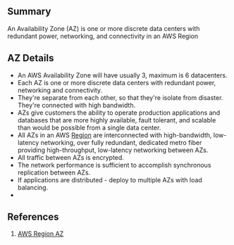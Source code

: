 ## Summary
An Availability Zone (AZ) is one or more discrete data centers with redundant power, networking, and connectivity in an AWS Region
## AZ Details
* An AWS Availability Zone will have usually 3, maximum is 6 datacenters.
* Each AZ is one or more discrete data centers with redundant power, networking and connectivity.
* They're separate from each other, so that they're isolate from disaster. They're connected with high bandwidth.
* AZs give customers the ability to operate production applications and databases that are more highly available, fault tolerant, and scalable than would be possible from a single data center.
* All AZs in an AWS [Region](Region.md) are interconnected with high-bandwidth, low-latency networking, over fully redundant, dedicated metro fiber providing high-throughput, low-latency networking between AZs.
* All traffic between AZs is encrypted.
* The network performance is sufficient to accomplish synchronous replication between AZs.
* If applications are distributed - deploy to multiple AZs with load balancing.
* 
## References

1. [AWS Region AZ](https://aws.amazon.com/about-aws/global-infrastructure/regions_az/)